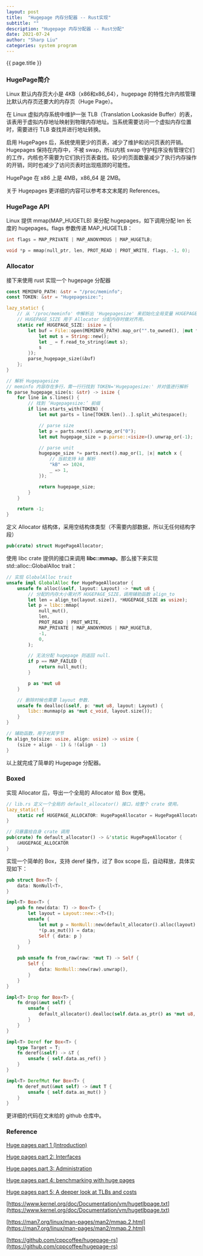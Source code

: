```yaml
---
layout: post
title:  "Hugepage 内存分配器 -- Rust实现"
subtitle: ""
description: "Hugepage 内存分配器 -- Rust分配"
date: 2021-07-24
author: "Sharp Liu"
categories: system program
---
```


{{ page.title }}

### HugePage简介

Linux 默认内存页大小是 4KB（x86和x86_64），hugepage 的特性允许内核管理比默认内存页还要大的内存页（Huge Page）。

在 Linux 虚拟内存系统中维护一张 TLB（Translation Lookaside Buffer）的表，该表用于虚拟内存地址映射到物理内存地址。当系统需要访问一个虚拟内存位置时，需要进行 TLB 查找并进行地址转换。

启用 HugePages 后，系统使用更少的页表，减少了维护和访问页表的开销。Hugepages 保持在内存中，不被 swap，所以内核 swap 守护程序没有管理它们的工作，内核也不需要为它们执行页表查找。较少的页面数量减少了执行内存操作的开销，同时也减少了访问页表时出现瓶颈的可能性。

HugePage 在 x86 上是 4MB，x86_64 是 2MB。

关于 Hugepages 更详细的内容可以参考本文末尾的 References。


### HugePage API

Linux 提供 mmap(MAP_HUGETLB) 来分配 hugepages，如下调用分配 len 长度的 hugepages。flags 参数传递 MAP_HUGETLB：

```c
int flags = MAP_PRIVATE | MAP_ANONYMOUS | MAP_HUGETLB;

void *p = mmap(null_ptr, len, PROT_READ | PROT_WRITE, flags, -1, 0);
```


### Allocator

接下来使用 rust 实现一个 hugepage 分配器

```rust
const MEMINFO_PATH: &str = "/proc/meminfo";
const TOKEN: &str = "Hugepagesize:";

lazy_static! {
    // 从 '/proc/meminfo' 中解析出 'Hugepagesize' 来初始化全局变量 HUGEPAGE_SIZE
    // HUGEPAGE_SIZE 用于 Allocator 分配内存时做对齐用。
    static ref HUGEPAGE_SIZE: isize = {
        let buf = File::open(MEMINFO_PATH).map_or("".to_owned(), |mut f| {
            let mut s = String::new();
            let _ = f.read_to_string(&mut s);
            s
        });
        parse_hugepage_size(&buf)
    };
}

// 解析 Hugepagesize
// meminfo 内容存在多行，需一行行找到 TOKEN='Hugepagesize:' 并对值进行解析
fn parse_hugepage_size(s: &str) -> isize {
    for line in s.lines() {
        // 找到 ‘Hugepagesize:’ 前缀
        if line.starts_with(TOKEN) {
            let mut parts = line[TOKEN.len()..].split_whitespace();

            // parse size
            let p = parts.next().unwrap_or("0");
            let mut hugepage_size = p.parse::<isize>().unwrap_or(-1);

            // parse unit
            hugepage_size *= parts.next().map_or(1, |x| match x {
                // 当前支持 kB 解析
                "kB" => 1024,
                _ => 1,
            });

            return hugepage_size;
        }
    }

    return -1;
}
```

定义 Allocator 结构体，采用空结构体类型（不需要内部数据，所以无任何结构字段）

```rust
pub(crate) struct HugePageAllocator;
```

使用 libc crate 提供的接口来调用 **libc::mmap**。那么接下来实现 std::alloc::GlobalAlloc trait：

```rust
// 实现 GlobalAlloc trait
unsafe impl GlobalAlloc for HugePageAllocator {
    unsafe fn alloc(&self, layout: Layout) -> *mut u8 {
        // 分配的内存大小需对齐 HUGEPAGE_SIZE，调用辅助函数 align_to
        let len = align_to(layout.size(), *HUGEPAGE_SIZE as usize);
        let p = libc::mmap(
            null_mut(),
            len,
            PROT_READ | PROT_WRITE,
            MAP_PRIVATE | MAP_ANONYMOUS | MAP_HUGETLB,
            -1,
            0,
        );

        // 无法分配 hugepage 则返回 null.
        if p == MAP_FAILED {
            return null_mut();
        }

        p as *mut u8
    }

    // 删除时候也需要 layout 参数.
    unsafe fn dealloc(&self, p: *mut u8, layout: Layout) {
        libc::munmap(p as *mut c_void, layout.size());
    }
}

// 辅助函数，用于对其字节
fn align_to(size: usize, align: usize) -> usize {
    (size + align - 1) & !(align - 1)
}
```

以上就完成了简单的 Hugepage 分配器。


### Boxed

实现 Allocator 后，导出一个全局的 Allocator 给 Box 使用。

```rust
// lib.rs 定义一个全局的 default_allocator() 接口，给整个 crate 使用。
lazy_static! {
    static ref HUGEPAGE_ALLOCATOR: HugePageAllocator = HugePageAllocator;
}

// 只暴露给自身 crate 调用
pub(crate) fn default_allocator() -> &'static HugePageAllocator {
    &HUGEPAGE_ALLOCATOR
}
```

实现一个简单的 Box，支持 deref 操作，过了 Box scope 后，自动释放，具体实现如下：

```rust
pub struct Box<T> {
    data: NonNull<T>,
}

impl<T> Box<T> {
    pub fn new(data: T) -> Box<T> {
        let layout = Layout::new::<T>();
        unsafe {
            let mut p = NonNull::new(default_allocator().alloc(layout) as *mut T).unwrap();
            *(p.as_mut()) = data;
            Self { data: p }
        }
    }

    pub unsafe fn from_raw(raw: *mut T) -> Self {
        Self {
            data: NonNull::new(raw).unwrap(),
        }
    }
}

impl<T> Drop for Box<T> {
    fn drop(&mut self) {
        unsafe {
            default_allocator().dealloc(self.data.as_ptr() as *mut u8, Layout::new::<T>());
        }
    }
}

impl<T> Deref for Box<T> {
    type Target = T;
    fn deref(&self) -> &T {
        unsafe { self.data.as_ref() }
    }
}

impl<T> DerefMut for Box<T> {
    fn deref_mut(&mut self) -> &mut T {
        unsafe { self.data.as_mut() }
    }
}
```

更详细的代码在文末给的 github 仓库中。


### Reference

[Huge pages part 1 (Introduction)](https://lwn.net/Articles/374424/)

[Huge pages part 2: Interfaces](https://lwn.net/Articles/375096/)

[Huge pages part 3: Administration](https://lwn.net/Articles/376606/)

[Huge pages part 4: benchmarking with huge pages](https://lwn.net/Articles/378641/)

[Huge pages part 5: A deeper look at TLBs and costs](https://lwn.net/Articles/379748/)

[https://www.kernel.org/doc/Documentation/vm/hugetlbpage.txt](https://www.kernel.org/doc/Documentation/vm/hugetlbpage.txt)

[https://man7.org/linux/man-pages/man2/mmap.2.html](https://man7.org/linux/man-pages/man2/mmap.2.html)

[https://github.com/cppcoffee/hugepage-rs](https://github.com/cppcoffee/hugepage-rs)
